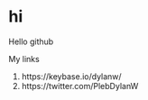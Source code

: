 # hi
Hello github

My links
<ol>
  <li>https://keybase.io/dylanw/</li>
  <li>https://twitter.com/PlebDylanW</li>
</ol> 
